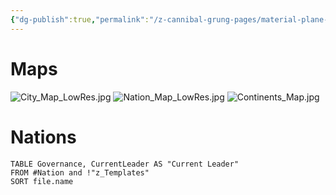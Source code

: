 ```yaml
---
{"dg-publish":true,"permalink":"/z-cannibal-grung-pages/material-plane-maps/"}
---
```


# Maps
![City_Map_LowRes.jpg](/img/user/z_Assets/City_Map_LowRes.jpg)
![Nation_Map_LowRes.jpg](/img/user/z_Assets/Nation_Map_LowRes.jpg)
![Continents_Map.jpg](/img/user/z_Assets/Continents_Map.jpg)
# Nations
```dataview
TABLE Governance, CurrentLeader AS "Current Leader"
FROM #Nation and !"z_Templates"
SORT file.name
```
